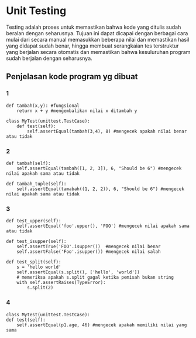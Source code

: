 # Unit Testing
Testing adalah proses untuk memastikan bahwa kode yang ditulis sudah beralan dengan seharusnya. Tujuan ini dapat dicapai dengan berbagai cara mulai dari secara manual memasukkan beberapa nilai dan memastikan hasil yang didapat sudah benar, hingga membuat serangkaian tes terstruktur yang berjalan secara otomatis dan memastikan bahwa kesuluruhan program sudah berjalan dengan seharusnya.

## Penjelasan kode program yg dibuat
### 1
    def tambah(x,y): #fungsional
        return x + y #mengembalikan nilai x ditambah y

    class MyTest(unittest.TestCase):
        def test(self):
            self.assertEqual(tambah(3,4), 8) #mengecek apakah nilai benar atau tidak

### 2

    def tambah(self):
        self.assertEqual(tambah([1, 2, 3]), 6, "Should be 6") #mengecek nilai apakah sama atau tidak

    def tambah_tuple(self): 
        self.assertEqual(tamabah((1, 2, 2)), 6, "Should be 6") #mengecek nilai apakah sama atau tidak

### 3
    def test_upper(self):
        self.assertEqual('foo'.upper(), 'FOO') #mengecek nilai apakah sama atau tidak

    def test_isupper(self): 
        self.assertTrue('FOO'.isupper())  #mengecek nilai benar
        self.assertFalse('Foo'.isupper()) #mengecek nilai salah

    def test_split(self):
        s = 'hello world'
        self.assertEqual(s.split(), ['hello', 'world'])
        # memeriksa apakah s.split gagal ketika pemisah bukan string
        with self.assertRaises(TypeError):
            s.split(2)
### 4
    class Mytest(unittest.TestCase):
	def test(self):
		self.assertEqual(p1.age, 46) #mengecek apakah memiliki nilai yang sama 
